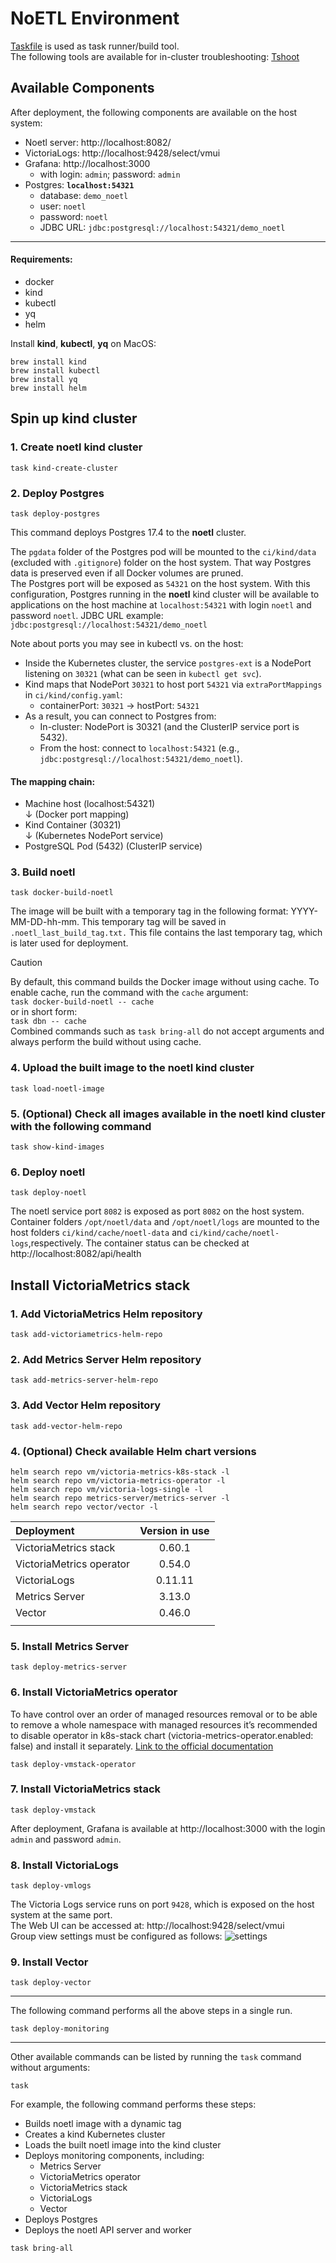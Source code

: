 # NoETL Environment

[Taskfile](documents/taskfile.md) is used as task runner/build tool.  
The following tools are available for in-cluster troubleshooting: [Tshoot](manifests/tshoot/README.md)

## Available Components

After deployment, the following components are available on the host system:
- Noetl server: http://localhost:8082/
- VictoriaLogs: http://localhost:9428/select/vmui
- Grafana: http://localhost:3000
  - with login: `admin`; password: `admin`
- Postgres: **`localhost:54321`**
  - database: `demo_noetl`
  - user: `noetl`
  - password: `noetl`
  - JDBC URL: `jdbc:postgresql://localhost:54321/demo_noetl`

---
#### Requirements:
- docker  
- kind
- kubectl
- yq
- helm

Install **kind**, **kubectl**, **yq** on MacOS:
```
brew install kind
brew install kubectl
brew install yq
brew install helm
```  

## Spin up kind cluster

### 1. Create **noetl** kind cluster
```
task kind-create-cluster
```  
    
### 2. Deploy Postgres
```
task deploy-postgres
``` 
This command deploys Postgres 17.4 to the **noetl** cluster. 

The `pgdata` folder of the Postgres pod will be mounted to the `ci/kind/data` (excluded with `.gitignore`) folder on the host system. That way Postgres data is preserved even if all Docker volumes are pruned.  
The Postgres port will be exposed as `54321` on the host system. With this configuration, Postgres running in the **noetl** kind cluster will be available to applications on the host machine at `localhost:54321` with login `noetl` and password `noetl`. JDBC URL example: `jdbc:postgresql://localhost:54321/demo_noetl`

Note about ports you may see in kubectl vs. on the host:
- Inside the Kubernetes cluster, the service `postgres-ext` is a NodePort listening on `30321` (what can be seen in `kubectl get svc`).
- Kind maps that NodePort `30321` to host port `54321` via `extraPortMappings` in `ci/kind/config.yaml`:
  - containerPort: `30321` -> hostPort: `54321`
- As a result, you can connect to Postgres from:
  - In-cluster: NodePort is 30321 (and the ClusterIP service port is 5432).
  - From the host: connect to `localhost:54321` (e.g., `jdbc:postgresql://localhost:54321/demo_noetl`).

#### The mapping chain:
- Machine host (localhost:54321)   
    ↓ (Docker port mapping)  
- Kind Container (30321)   
    ↓ (Kubernetes NodePort service)  
- PostgreSQL Pod (5432)  (ClusterIP service)   

### 3. Build noetl
```
task docker-build-noetl
```
The image will be built with a temporary tag in the following format: YYYY-MM-DD-hh-mm.
This temporary tag will be saved in `.noetl_last_build_tag.txt.` This file contains the last temporary tag, which is later used for deployment.
>[!CAUTION]  
>By default, this command builds the Docker image without using cache.
>To enable cache, run the command with the `cache` argument:   
>`task docker-build-noetl -- cache`  
>or in short form:  
>`task dbn -- cache`  
>Combined commands such as `task bring-all` do not accept arguments and always perform the build without using cache.

### 4. Upload the built image to the **noetl** kind cluster
```
task load-noetl-image
```

### 5. (Optional) Check all images available in the **noetl** kind cluster with the following command
```
task show-kind-images
```

### 6. Deploy noetl
```
task deploy-noetl
```
The noetl service port `8082` is exposed as port `8082` on the host system. Container folders `/opt/noetl/data` and `/opt/noetl/logs` are mounted to the host folders `ci/kind/cache/noetl-data` and `ci/kind/cache/noetl-logs`,respectively. The container status can be checked at http://localhost:8082/api/health


## Install VictoriaMetrics stack

### 1. Add VictoriaMetrics Helm repository
```
task add-victoriametrics-helm-repo
```

### 2. Add Metrics Server Helm repository
```
task add-metrics-server-helm-repo
```

### 3. Add Vector Helm repository
```
task add-vector-helm-repo
```

### 4. (Optional) Check available Helm chart versions
```
helm search repo vm/victoria-metrics-k8s-stack -l
helm search repo vm/victoria-metrics-operator -l
helm search repo vm/victoria-logs-single -l
helm search repo metrics-server/metrics-server -l
helm search repo vector/vector -l
```
|         Deployment        | Version in use |
|:--------------------------|:--------------:|
| VictoriaMetrics stack    | 0.60.1         |
| VictoriaMetrics operator | 0.54.0         |
| VictoriaLogs             | 0.11.11        |
| Metrics Server            | 3.13.0         |
| Vector                    | 0.46.0         |
| |


### 5. Install Metrics Server
```
task deploy-metrics-server
```

### 6. Install VictoriaMetrics operator
To have control over an order of managed resources removal or to be able to remove a whole namespace with managed resources it’s recommended to disable operator in k8s-stack chart (victoria-metrics-operator.enabled: false) and install it separately. [Link to the official documentation](https://docs.victoriametrics.com/helm/victoria-metrics-k8s-stack/#install-operator-separately) 
```
task deploy-vmstack-operator
```

### 7. Install VictoriaMetrics stack
```
task deploy-vmstack
```
After deployment, Grafana is available at http://localhost:3000 with the login `admin` and password `admin`.  


### 8. Install VictoriaLogs
```
task deploy-vmlogs
```
The Victoria Logs service runs on port `9428`, which is exposed on the host system at the same port.   
The Web UI can be accessed at: http://localhost:9428/select/vmui  
Group view settings must be configured as follows:
![settings](documents/img/victoria_logs_config.png "settings")

### 9. Install Vector
```
task deploy-vector
```

---

The following command performs all the above steps in a single run.
```
task deploy-monitoring
```

---  

Other available commands can be listed by running the `task` command without arguments:
```
task
```
For example, the following command performs these steps:
- Builds noetl image with a dynamic tag
- Creates a kind Kubernetes cluster
- Loads the built noetl image into the kind cluster
- Deploys monitoring components, including:
  - Metrics Server
  - VictoriaMetrics operator
  - VictoriaMetrics stack
  - VictoriaLogs
  - Vector
- Deploys Postgres
- Deploys the noetl API server and worker
```
task bring-all
```
